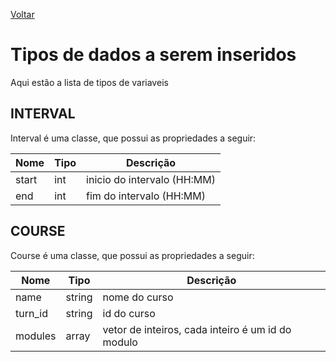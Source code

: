 [Voltar](menu.md)

# Tipos de dados a serem inseridos

Aqui estão a lista de tipos de variaveis

## INTERVAL <a name="type_interval"></a>

Interval é uma classe, que possui as propriedades a seguir:

| Nome           | Tipo   | Descrição              |
| -------------- | ------ | ---------------------- |
| start | int    | inicio do intervalo (HH:MM) |
| end   | int    | fim do intervalo (HH:MM) |

## COURSE <a name="type_course"></a>

Course é uma classe, que possui as propriedades a seguir:

| Nome           | Tipo   | Descrição              |
| -------------- | ------ | ---------------------- |
| name      | string | nome do curso          |
| turn_id     | string | id do curso |
| modules       | array | vetor de inteiros, cada inteiro é um id do modulo   |
